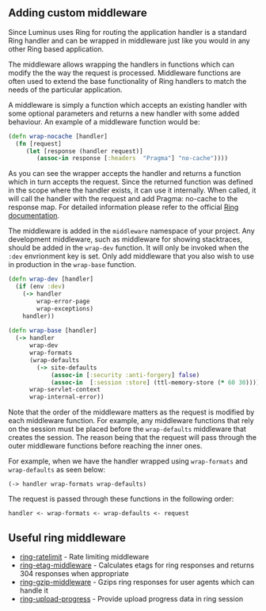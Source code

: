 ## Adding custom middleware

Since Luminus uses Ring for routing the application handler
is a standard Ring handler and can be wrapped in middleware
just like you would in any other Ring based application.

The middleware allows wrapping the handlers in functions which can modify the the way the request is processed. 
Middleware functions are often used to extend the base functionality of Ring handlers to match the needs of 
the particular application.

A middleware is simply a function which accepts an existing handler with some optional parameters and returns a new handler with some added behaviour. An example of a middleware function would be:

```clojure
(defn wrap-nocache [handler]
  (fn [request]
     (let [response (handler request)]
        (assoc-in response [:headers  "Pragma"] "no-cache"))))
```

As you can see the wrapper accepts the handler and returns a function which in turn accepts the request. Since the returned function was defined in the scope where the handler exists, it can use it internally. When called, it will call the handler with the request and add Pragma: no-cache to the response map. For detailed information please refer to the official [Ring documentation](https://github.com/ring-clojure/ring/wiki).


The middleware is added in the `middleware` namespace of your project. Any development middleware, such as middleware for showing stacktraces, should be added in the `wrap-dev` function. It will only be invoked when the `:dev` envrionment key is set. Only add middleware that you also wish to use in production in the `wrap-base` function.

```clojure
(defn wrap-dev [handler]
  (if (env :dev)
    (-> handler
        wrap-error-page
        wrap-exceptions)
    handler))
    
(defn wrap-base [handler]
  (-> handler
      wrap-dev      
      wrap-formats
      (wrap-defaults
        (-> site-defaults
            (assoc-in [:security :anti-forgery] false)
            (assoc-in  [:session :store] (ttl-memory-store (* 60 30)))))
      wrap-servlet-context
      wrap-internal-error))
```    

Note that the order of the middleware matters as the request is modified by each middleware function. For example, any middleware functions that rely on the session must be placed before the `wrap-defaults` middleware that creates the session. The reason being that the request will pass through the outer middleware functions before reaching the inner ones.

For example, when we have the handler wrapped using `wrap-formats` and `wrap-defaults` as seen below:

```
(-> handler wrap-formats wrap-defaults)
```

The request is passed through these functions in the following order:

```
handler <- wrap-formats <- wrap-defaults <- request
```

## Useful ring middleware

* [ring-ratelimit](https://github.com/myfreeweb/ring-ratelimit) - Rate limiting middleware
* [ring-etag-middleware](https://github.com/mikejs/ring-etag-middleware) - Calculates etags for ring responses and returns 304 responses when appropriate
* [ring-gzip-middleware](https://github.com/mikejs/ring-gzip-middleware) - Gzips ring responses for user agents which can handle it
* [ring-upload-progress](https://github.com/joodie/ring-upload-progress) - Provide upload progress data in ring session
